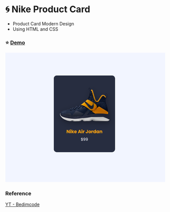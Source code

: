 # :cyclone: Nike Product Card

- Product Card Modern Design
- Using HTML and CSS

### :star: [Demo](https://fakestandard.github.io/ui-product-card-nike/)

![COVER](./preview.png)

### Reference
[YT - Bedimcode](https://www.youtube.com/watch?v=vfo31QNQRg0)

